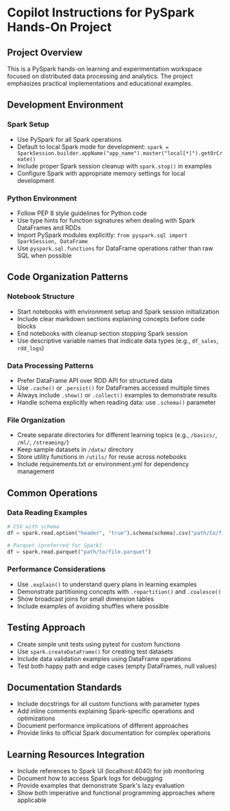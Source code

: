 # Copilot Instructions for PySpark Hands-On Project

## Project Overview
This is a PySpark hands-on learning and experimentation workspace focused on distributed data processing and analytics. The project emphasizes practical implementations and educational examples.

## Development Environment

### Spark Setup
- Use PySpark for all Spark operations
- Default to local Spark mode for development: `spark = SparkSession.builder.appName("app_name").master("local[*]").getOrCreate()`
- Include proper Spark session cleanup with `spark.stop()` in examples
- Configure Spark with appropriate memory settings for local development

### Python Environment
- Follow PEP 8 style guidelines for Python code
- Use type hints for function signatures when dealing with Spark DataFrames and RDDs
- Import PySpark modules explicitly: `from pyspark.sql import SparkSession, DataFrame`
- Use `pyspark.sql.functions` for DataFrame operations rather than raw SQL when possible

## Code Organization Patterns

### Notebook Structure
- Start notebooks with environment setup and Spark session initialization
- Include clear markdown sections explaining concepts before code blocks
- End notebooks with cleanup section stopping Spark session
- Use descriptive variable names that indicate data types (e.g., `df_sales`, `rdd_logs`)

### Data Processing Patterns
- Prefer DataFrame API over RDD API for structured data
- Use `.cache()` or `.persist()` for DataFrames accessed multiple times
- Always include `.show()` or `.collect()` examples to demonstrate results
- Handle schema explicitly when reading data: use `.schema()` parameter

### File Organization
- Create separate directories for different learning topics (e.g., `/basics/`, `/ml/`, `/streaming/`)
- Keep sample datasets in `/data/` directory
- Store utility functions in `/utils/` for reuse across notebooks
- Include requirements.txt or environment.yml for dependency management

## Common Operations

### Data Reading Examples
```python
# CSV with schema
df = spark.read.option("header", "true").schema(schema).csv("path/to/file.csv")

# Parquet (preferred for Spark)
df = spark.read.parquet("path/to/file.parquet")
```

### Performance Considerations
- Use `.explain()` to understand query plans in learning examples
- Demonstrate partitioning concepts with `.repartition()` and `.coalesce()`
- Show broadcast joins for small dimension tables
- Include examples of avoiding shuffles where possible

## Testing Approach
- Create simple unit tests using pytest for custom functions
- Use `spark.createDataFrame()` for creating test datasets
- Include data validation examples using DataFrame operations
- Test both happy path and edge cases (empty DataFrames, null values)

## Documentation Standards
- Include docstrings for all custom functions with parameter types
- Add inline comments explaining Spark-specific operations and optimizations
- Document performance implications of different approaches
- Provide links to official Spark documentation for complex operations

## Learning Resources Integration
- Include references to Spark UI (localhost:4040) for job monitoring
- Document how to access Spark logs for debugging
- Provide examples that demonstrate Spark's lazy evaluation
- Show both imperative and functional programming approaches where applicable